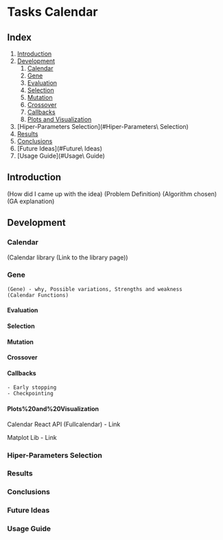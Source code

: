 # Tasks Calendar



## Index
1. [Introduction](#Introduction)
2. [Development](#Development)
    1. [Calendar](#Calendar)
    2. [Gene](#Gene)
    3. [Evaluation](#Evaluation)
    4. [Selection](#Selection)
    5. [Mutation](#Mutation)
    6. [Crossover](#Crossover)
    7. [Callbacks](#Callbacks)  
    8. [Plots and Visualization](#Plots%20and%20Visualization)
4. [Hiper-Parameters Selection](#Hiper-Parameters\ Selection)
5. [Results](#Results)
6. [Conclusions](#Conclusions)
7. [Future Ideas](#Future\ Ideas)
8. [Usage Guide](#Usage\ Guide)

## Introduction

(How did I came up with the idea)
(Problem Definition)
(Algorithm chosen)
(GA explanation)

## Development

### Calendar
 (Calendar library (Link to the library page))

### Gene
    (Gene) - why, Possible variations, Strengths and weakness
    (Calendar Functions)

#### Evaluation

#### Selection

#### Mutation

#### Crossover

#### Callbacks

    - Early stopping
    - Checkpointing

#### Plots%20and%20Visualization

Calendar React API (Fullcalendar) - Link

Matplot Lib - Link

### Hiper-Parameters Selection 

### Results

### Conclusions

### Future Ideas

### Usage Guide
